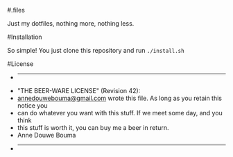 #.files

Just my dotfiles, nothing more, nothing less.

#Installation

So simple! You just clone this repository and run `./install.sh`

#License

 * ----------------------------------------------------------------------------
 * "THE BEER-WARE LICENSE" (Revision 42):
 * <annedouwebouma@gmail.com> wrote this file. As long as you retain this notice you
 * can do whatever you want with this stuff. If we meet some day, and you think
 * this stuff is worth it, you can buy me a beer in return.
 * Anne Douwe Bouma
 * ----------------------------------------------------------------------------
 

